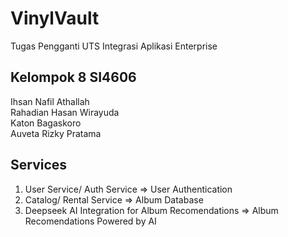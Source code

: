 # VinylVault
Tugas Pengganti UTS Integrasi Aplikasi Enterprise

## Kelompok 8 SI4606
Ihsan Nafil Athallah <br>
Rahadian Hasan Wirayuda <br>
Katon Bagaskoro <br>
Auveta Rizky Pratama <br>


## Services
1. User Service/ Auth Service => User Authentication
2. Catalog/ Rental Service => Album Database
3. Deepseek AI Integration for Album Recomendations => Album Recomendations Powered by AI
